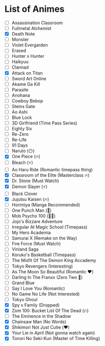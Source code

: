 # List of Animes

- [ ] Assassination Classroom
- [ ] Fullmetal Alchemist
- [x] Death Note
- [ ] Monster
- [ ] Violet Evergarden
- [ ] Erased
- [ ] Hunter x Hunter
- [ ] Haikyuu
- [ ] Clannad
- [x] Attack on Titan
- [ ] Sword Art Online
- [ ] Akame Ga Kill     
- [ ] Parasite
- [ ] Anohana
- [ ] Cowboy Bebop
- [ ] Steins Gate
- [ ] Ao Ashi
- [ ] Blue Lock
- [ ] 3D Girlfriend (Time Pass Series)
- [ ] Eighty Six
- [ ] Re-Zero
- [ ] Re-Life
- [ ] 91 Days
- [ ] Naruto (😶)
- [x] One Piece (🔥)
- [ ] Bleach (⚡)
- [ ] Ao Haru Ride (Romantic timepass thing)
- [x] Classroom of the Elite (Masterclass 🔥)
- [x] Dr. Stone (Must Watch)
- [x] Demon Slayer (⚡)
- [ ] Black Clover
- [x] Jujutsu Kaisen (🔥)
- [ ] Horimiya (Manga Recommended)
- [ ] One Punch Man (🚶)
- [ ] Mob Psycho 100 (🚶‍♂️)
- [ ] Jojo's Bizzare Adventure
- [ ] Irregular At Magic School (Timepass)
- [ ] My Hero Academia 
- [ ] Samurai X (Remake on the Way)
- [ ] Fire Force (Must Watch)
- [ ] Vinland Saga
- [ ] Koruko's Basketball (Timepass)
- [ ] The Misfit Of The Demon King Accademy
- [ ] Tokyo Revengers (Interesting)
- [ ] As The Moon So Beautiful (Romantic ❤️)
- [ ] Darling In The Franxx (Zero Two 🤩)
- [ ] Grand Blue
- [ ] Say I Love You (Romantic)
- [ ] No Game No Life (Not Interested)
- [ ] Tokyo Ghoul
- [x] Spy x Family (Dropped)
- [x] Zom 100: Bucket List Of The Dead (🔥)
- [ ] The Eminence in the Shadow
- [x] Chainsaw Man (No Words)
- [x] Shikimori Not Just Cutie (❤️)
- [x] Your Lie in April (Not gonna watch again)
- [x] Tonori No Seki-Kun (Master of Time Killing)
